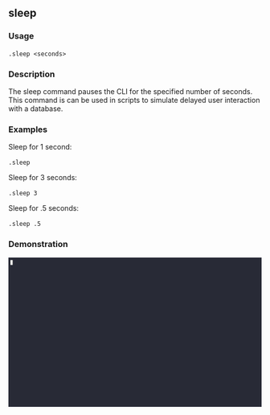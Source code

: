 ## sleep

### Usage

```text
.sleep <seconds>
```

### Description

The sleep command pauses the CLI for the specified number of seconds. This command is can be used in scripts
to simulate delayed user interaction with a database.

### Examples

Sleep for 1 second:

```text
.sleep
```

Sleep for 3 seconds:

```text
.sleep 3
```

Sleep for .5 seconds:

```text
.sleep .5
```

### Demonstration

![](./demo.gif)
